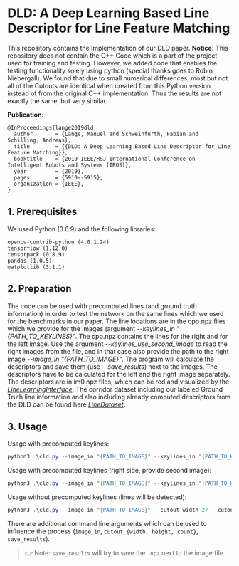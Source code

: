 # DLD: A Deep Learning Based Line Descriptor for Line Feature Matching #

This repository contains the implementation of our DLD paper.
**Notice:** This repository does not contain the C++ Code which is a part of the project used for training and testing.
However, we added code that enables the testing functionality solely using python (special thanks goes to Robin Niebergall).
We found that due to small numerical differences, most but not all of the Cutouts are identical when created from this Python version instead of from the original C++ implementation.
Thus the results are not exactly the same, but very similar.

**Publication:**
```
@InProceedings{lange2019dld,
  author       = {Lange, Manuel and Schweinfurth, Fabian and Schilling, Andreas},
  title        = {{DLD: A Deep Learning Based Line Descriptor for Line Feature Matching}},
  booktitle    = {2019 IEEE/RSJ International Conference on Intelligent Robots and Systems (IROS)},
  year         = {2019},
  pages        = {5910--5915},
  organization = {IEEE},
}
```

## 1. Prerequisites
We used Python (3.6.9) and the following libraries:
```
opencv-contrib-python (4.0.1.24)
tensorflow (1.12.0)
tensorpack (0.8.9)
pandas (1.0.5)
matplotlib (3.1.1)
```
## 2. Preparation
The code can be used with precomputed lines (and ground truth information) in order to test the network on the same lines which we used for the benchmarks in our paper.
The line locations are in the cpp.npz files which we provide for the images (argument *--keylines_in "{PATH_TO_KEYLINES}"*. The cpp.npz contains the lines for the right and for the left image. Use the argument *--keylines_use_second_image* to read the right images from the file, and in that case also provide the path to the right image *--image_in "{PATH_TO_IMAGE}"*.
The program will calculate the descriptors and save them (use *--save_results*) next to the images. The descriptors have to be calculated for the left and the right image separately. The descriptors are in im0.npz files, which can be red and visualized by the [*LineLearningInterface*](https://github.com/manuellange/LineLearningInterface).
The corridor dataset including our labeled Ground Truth line information and also including already computed descriptors from the DLD can be found here [*LineDataset*](https://github.com/manuellange/LineDataset).

## 3. Usage
Usage with precomputed keylines:
```powershell
python3 .\cld.py --image_in "{PATH_TO_IMAGE}" --keylines_in "{PATH_TO_KEYLINES}" --cutout_width 27 --cutout_height 100 --gpu 0 test "{PATH_TO_MODEL}" -n 1 --depth 10 --debug --min_len 15 --fixed_length --save_results
```

Usage with precomputed keylines (right side, provide second image):
```powershell
python3 .\cld.py --image_in "{PATH_TO_IMAGE}" --keylines_in "{PATH_TO_KEYLINES}" --keylines_use_right --cutout_width 27 --cutout_height 100 --gpu 0 test "{PATH_TO_MODEL}" -n 1 --depth 10 --debug --min_len 15 --fixed_length --save_results
```

Usage without precomputed keylines (lines will be detected):
```powershell
python3 .\cld.py --image_in "{PATH_TO_IMAGE}" --cutout_width 27 --cutout_height 100 --gpu 0 test "{PATH_TO_MODEL}" -n 1 --depth 10 --debug --min_len 25 --fixed_length --save_results
```

There are additional command line arguments which can be used to influence the process (`image_in`, `cutout_{width, height, count}`, `save_results`).
> 👉 Note: `save_results` will try to save the `.npz` next to the image file.
